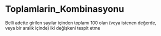 # Toplamlarin_Kombinasyonu
Belli adette girilen sayılar içinden toplamı 100 olan (veya istenen değerde, veya bir aralık içinde) iki değişkeni tespit etme
